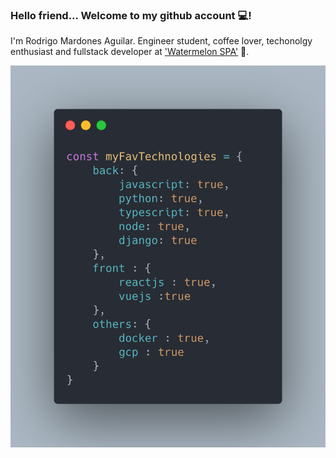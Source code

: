 

### Hello friend... Welcome to my github account 💻!

I'm Rodrigo Mardones Aguilar. Engineer student, coffee lover, techonolgy enthusiast and fullstack developer at ['Watermelon SPA'](http://bewatermelon.com/)  🍉.

![](https://github.com/RodrigoMardones/RodrigoMardones/blob/master/carbon.png?raw=true)

<!--
**RodrigoMardones/RodrigoMardones** is a ✨ _special_ ✨ repository because its `README.md` (this file) appears on your GitHub profile.

Here are some ideas to get you started:

- 🔭 I’m currently working on ...
- 🌱 I’m currently learning ...
- 👯 I’m looking to collaborate on ...
- 🤔 I’m looking for help with ...
- 💬 Ask me about ...
- 📫 How to reach me: ...
- 😄 Pronouns: ...
- ⚡ Fun fact: ...
-->
